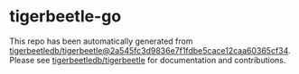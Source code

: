 # tigerbeetle-go
This repo has been automatically generated from [tigerbeetledb/tigerbeetle@2a545fc3d9836e7f1fdbe5cace12caa60365cf34](https://github.com/tigerbeetledb/tigerbeetle/commit/2a545fc3d9836e7f1fdbe5cace12caa60365cf34). Please see [tigerbeetledb/tigerbeetle](https://github.com/tigerbeetledb/tigerbeetle) for documentation and contributions.
